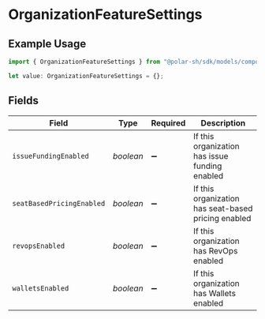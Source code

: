 # OrganizationFeatureSettings

## Example Usage

```typescript
import { OrganizationFeatureSettings } from "@polar-sh/sdk/models/components/organizationfeaturesettings.js";

let value: OrganizationFeatureSettings = {};
```

## Fields

| Field                                               | Type                                                | Required                                            | Description                                         |
| --------------------------------------------------- | --------------------------------------------------- | --------------------------------------------------- | --------------------------------------------------- |
| `issueFundingEnabled`                               | *boolean*                                           | :heavy_minus_sign:                                  | If this organization has issue funding enabled      |
| `seatBasedPricingEnabled`                           | *boolean*                                           | :heavy_minus_sign:                                  | If this organization has seat-based pricing enabled |
| `revopsEnabled`                                     | *boolean*                                           | :heavy_minus_sign:                                  | If this organization has RevOps enabled             |
| `walletsEnabled`                                    | *boolean*                                           | :heavy_minus_sign:                                  | If this organization has Wallets enabled            |